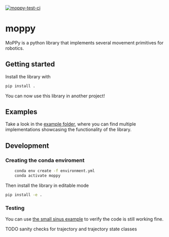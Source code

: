 [![moppy-test-ci](https://github.com/SamuelePolimi/moppy/actions/workflows/run-tests.yml/badge.svg)](https://github.com/SamuelePolimi/moppy/actions/workflows/run-tests.yml)
# moppy

MoPPy is a python library that implements several movement primitives for robotics.

## Getting started

Install the library with

```bash
pip install .
```
You can now use this library in another project!

## Examples

Take a look in the [example folder](examples/), where you can find multiple implementations showcasing the functionality of the library.

## Development

### Creating the conda enviroment

```bash
    conda env create -f environment.yml
    conda activate moppy
```
Then install the library in editable mode

```bash
pip install -e .
```

### Testing

You can use [the small sinus example](examples/small_examples/small_sinus_example.py) to verify the code is still working fine. 

TODO sanity checks for trajectory and trajectory state classes
